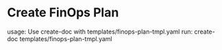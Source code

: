 # Create FinOps Plan

usage: Use create-doc with templates/finops-plan-tmpl.yaml
run: create-doc templates/finops-plan-tmpl.yaml
